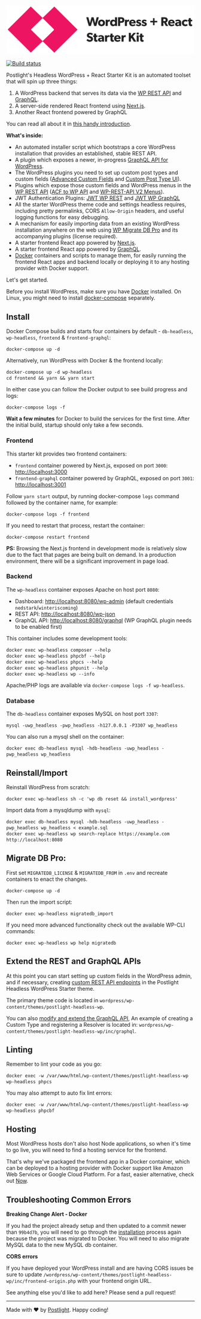 ![WordPress + React Starter Kit](frontend/static/images/wordpress-plus-react-header.png)

[![Build status](https://travis-ci.org/postlight/headless-wp-starter.svg)](https://travis-ci.org/postlight/headless-wp-starter)

Postlight's Headless WordPress + React Starter Kit is an automated toolset that will spin up three things:

1.  A WordPress backend that serves its data via the [WP REST API](https://developer.wordpress.org/rest-api/) and [GraphQL](http://graphql.org/).
2.  A server-side rendered React frontend using [Next.js](https://github.com/zeit/next.js/).
3.  Another React frontend powered by GraphQL

You can read all about it in [this handy introduction](https://trackchanges.postlight.com/introducing-postlights-wordpress-react-starter-kit-a61e2633c48c).

**What's inside:**

-   An automated installer script which bootstraps a core WordPress installation that provides an established, stable REST API.
-   A plugin which exposes a newer, in-progress [GraphQL API for WordPress](https://wpgraphql.com/).
-   The WordPress plugins you need to set up custom post types and custom fields ([Advanced Custom Fields](https://www.advancedcustomfields.com/) and [Custom Post Type UI](https://wordpress.org/plugins/custom-post-type-ui/)).
-   Plugins which expose those custom fields and WordPress menus in the [WP REST API](https://developer.wordpress.org/rest-api/) ([ACF to WP API](https://wordpress.org/plugins/acf-to-wp-api/) and [WP-REST-API V2 Menus](https://wordpress.org/plugins/wp-rest-api-v2-menus/)).
-   JWT Authentication Plugins: [JWT WP REST](https://wordpress.org/plugins/jwt-authentication-for-wp-rest-api/) and [JWT WP GraphQL](https://github.com/wp-graphql/wp-graphql-jwt-authentication)
-   All the starter WordPress theme code and settings headless requires, including pretty permalinks, CORS `Allow-Origin` headers, and useful logging functions for easy debugging.
-   A mechanism for easily importing data from an existing WordPress installation anywhere on the web using [WP Migrate DB Pro](https://deliciousbrains.com/wp-migrate-db-pro/) and its accompanying plugins (license required).
-   A starter frontend React app powered by [Next.js](https://learnnextjs.com/).
-   A starter frontend React app powered by [GraphQL](http://graphql.org/).
-   [Docker](https://www.docker.com/) containers and scripts to manage them, for easily running the frontend React apps and backend locally or deploying it to any hosting provider with Docker support.

Let's get started.

Before you install WordPress, make sure you have [Docker](https://www.docker.com) installed. On Linux, you might need to install [docker-compose](https://docs.docker.com/compose/install/#install-compose) separately.

## Install

Docker Compose builds and starts four containers by default - `db-headless`, `wp-headless`, `frontend` & `frontend-graphql`:

    docker-compose up -d

Alternatively, run WordPress with Docker & the frontend locally:

    docker-compose up -d wp-headless
    cd frontend && yarn && yarn start

In either case you can follow the Docker output to see build progress and logs:

    docker-compose logs -f

**Wait a few minutes** for Docker to build the services for the first time. After the initial build, startup should only take a few seconds.

### Frontend

This starter kit provides two frontend containers:

-   `frontend` container powered by Next.js, exposed on port `3000`: [http://localhost:3000](http://localhost:3000)
-   `frontend-graphql` container powered by GraphQL, exposed on port `3001`: [http://localhost:3001](http://localhost:3001)

Follow `yarn start` output, by running docker-compose `logs` command followed by the container name, for example:

    docker-compose logs -f frontend

If you need to restart that process, restart the container:

    docker-compose restart frontend

**PS:** Browsing the Next.js frontend in development mode is relatively slow due to the fact that pages are being built on demand. In a production environment, there will be a significant improvement in page load.

### Backend

The `wp-headless` container exposes Apache on host port `8080`:

-   Dashboard: [http://localhost:8080/wp-admin](http://localhost:8080/wp-admin) (default credentials `nedstark`/`winteriscoming`)
-   REST API: [http://localhost:8080/wp-json](http://localhost:8080/wp-json)
-   GraphQL API: [http://localhost:8080/graphql](http://localhost:8080/graphql) (WP GraphQL plugin needs to be enabled first)

This container includes some development tools:

    docker exec wp-headless composer --help
    docker exec wp-headless phpcbf --help
    docker exec wp-headless phpcs --help
    docker exec wp-headless phpunit --help
    docker exec wp-headless wp --info

Apache/PHP logs are available via `docker-compose logs -f wp-headless`.

### Database

The `db-headless` container exposes MySQL on host port `3307`:

    mysql -uwp_headless -pwp_headless -h127.0.0.1 -P3307 wp_headless

You can also run a mysql shell on the container:

    docker exec db-headless mysql -hdb-headless -uwp_headless -pwp_headless wp_headless

## Reinstall/Import

Reinstall WordPress from scratch:

    docker exec wp-headless sh -c 'wp db reset && install_wordpress'

Import data from a mysqldump with `mysql`:

    docker exec db-headless mysql -hdb-headless -uwp_headless -pwp_headless wp_headless < example.sql
    docker exec wp-headless wp search-replace https://example.com http://localhost:8080

## Migrate DB Pro:

First set `MIGRATEDB_LICENSE` & `MIGRATEDB_FROM` in `.env` and recreate containers to enact the changes.

    docker-compose up -d

Then run the import script:

    docker exec wp-headless migratedb_import

If you need more advanced functionality check out the available WP-CLI commands:

    docker exec wp-headless wp help migratedb

## Extend the REST and GraphQL APIs

At this point you can start setting up custom fields in the WordPress admin, and if necessary, creating [custom REST API endpoints](https://developer.wordpress.org/rest-api/extending-the-rest-api/adding-custom-endpoints/) in the Postlight Headless WordPress Starter theme.

The primary theme code is located in `wordpress/wp-content/themes/postlight-headless-wp`.

You can also [modify and extend the GraphQL API](https://wpgraphql.com/docs/getting-started/about), An example of creating a Custom Type and registering a Resolver is located in: `wordpress/wp-content/themes/postlight-headless-wp/inc/graphql`.

## Linting

Remember to lint your code as you go:

    docker exec -w /var/www/html/wp-content/themes/postlight-headless-wp wp-headless phpcs

You may also attempt to auto fix lint errors:

    docker exec -w /var/www/html/wp-content/themes/postlight-headless-wp wp-headless phpcbf

## Hosting

Most WordPress hosts don't also host Node applications, so when it's time to go live, you will need to find a hosting service for the frontend.

That's why we've packaged the frontend app in a Docker container, which can be deployed to a hosting provider with Docker support like Amazon Web Services or Google Cloud Platform. For a fast, easier alternative, check out [Now](https://zeit.co/now).

## Troubleshooting Common Errors

**Breaking Change Alert - Docker**

If you had the project already setup and then updated to a commit newer than `99b4d7b`, you will need to go through the [installation](https://github.com/postlight/headless-wp-starter/tree/feat-docker#install) process again because the project was migrated to Docker.
You will need to also migrate MySQL data to the new MySQL db container.

**CORS errors**

If you have deployed your WordPress install and are having CORS issues be sure to update `/wordpress/wp-content/themes/postlight-headless-wp/inc/frontend-origin.php` with your frontend origin URL.

See anything else you'd like to add here? Please send a pull request!

---

Made with ❤️ by [Postlight](https://postlight.com). Happy coding!
